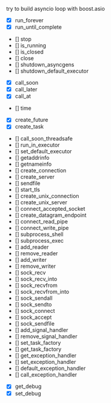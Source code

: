try to build asyncio loop with boost.asio

- [x] run_forever
- [x] run_until_complete
- [] stop
- [] is_running
- [] is_closed
- [] close
- [] shutdown_asyncgens
- [] shutdown_default_executor
- [x] call_soon
- [x] call_later
- [x] call_at
- [] time
- [x] create_future
- [x] create_task
- [] call_soon_threadsafe
- [] run_in_executor
- [] set_default_executor
- [] getaddrinfo
- [] getnameinfo
- [] create_connection
- [] create_server
- [] sendfile
- [] start_tls
- [] create_unix_connection
- [] create_unix_server
- [] connect_accepted_socket
- [] create_datagram_endpoint
- [] connect_read_pipe
- [] connect_write_pipe
- [] subprocess_shell
- [] subprocess_exec
- [] add_reader
- [] remove_reader
- [] add_writer
- [] remove_writer
- [] sock_recv
- [] sock_recv_into
- [] sock_recvfrom
- [] sock_recvfrom_into
- [] sock_sendall
- [] sock_sendto
- [] sock_connect
- [] sock_accept
- [] sock_sendfile
- [] add_signal_handler
- [] remove_signal_handler
- [] set_task_factory
- [] get_task_factory
- [] get_exception_handler
- [] set_exception_handler
- [] default_exception_handler
- [] call_exception_handler
- [x] get_debug
- [x] set_debug
